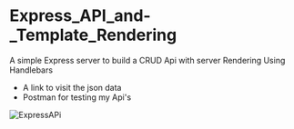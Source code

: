 # Express_API_and-_Template_Rendering
A simple Express server to build a CRUD Api with server Rendering Using Handlebars

 - A link to visit the json data
 - Postman for testing my Api's
 
![ExpressAPi](https://user-images.githubusercontent.com/55124189/137047393-79d60160-b937-40c4-bec7-89b7c739921c.jpg)

